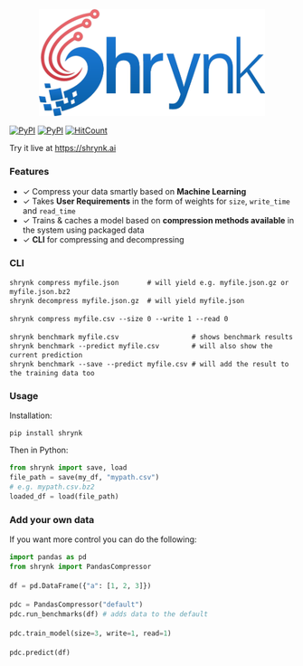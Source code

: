 <p align="center">
  <img src="./Shrynk.png" width="400rem"/>
</p>

[![PyPI](https://img.shields.io/pypi/pyversions/shrynk.svg?style=flat-square&logo=python)](https://pypi.python.org/pypi/shrynk/)
[![PyPI](https://img.shields.io/pypi/v/shrynk.svg?style=flat-square&logo=pypi)](https://pypi.python.org/pypi/shrynk/)
[![HitCount](http://hits.dwyl.io/kootenpv/shrynk.svg)](http://hits.dwyl.io/kootenpv/shrynk)

Try it live at https://shrynk.ai

### Features

- ✓ Compress your data smartly based on **Machine Learning**
- ✓ Takes **User Requirements** in the form of weights for `size`, `write_time` and `read_time`
- ✓ Trains & caches a model based on **compression methods available** in the system using packaged data
- ✓ **CLI** for compressing and decompressing

### CLI

    shrynk compress myfile.json       # will yield e.g. myfile.json.gz or myfile.json.bz2
    shrynk decompress myfile.json.gz  # will yield myfile.json

    shrynk compress myfile.csv --size 0 --write 1 --read 0

    shrynk benchmark myfile.csv                  # shows benchmark results
    shrynk benchmark --predict myfile.csv        # will also show the current prediction
    shrynk benchmark --save --predict myfile.csv # will add the result to the training data too

### Usage

Installation:

    pip install shrynk

Then in Python:

```python
from shrynk import save, load
file_path = save(my_df, "mypath.csv")
# e.g. mypath.csv.bz2
loaded_df = load(file_path)
```

### Add your own data

If you want more control you can do the following:

```python
import pandas as pd
from shrynk import PandasCompressor

df = pd.DataFrame({"a": [1, 2, 3]})

pdc = PandasCompressor("default")
pdc.run_benchmarks(df) # adds data to the default

pdc.train_model(size=3, write=1, read=1)

pdc.predict(df)
```

